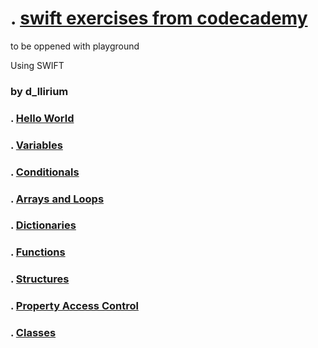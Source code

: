 # . [swift exercises from codecademy](https://www.codecademy.com/learn/paths/build-ios-apps-with-swiftui)

to be oppened with playground

Using SWIFT
### by d_llirium

### . [Hello World](https://github.com/d-llirium/codecademy/tree/main/SwiftExercises.playground/Pages/HelloWorld.xcplaygroundpage)
### . [Variables](https://github.com/d-llirium/codecademy/tree/main/SwiftExercises.playground/Pages/Variables.xcplaygroundpage)
### . [Conditionals](https://github.com/d-llirium/codecademy/tree/main/SwiftExercises.playground/Pages/Conditional.xcplaygroundpage)
### . [Arrays and Loops](https://github.com/d-llirium/codecademy/tree/main/SwiftExercises.playground/Pages/ArraysAndLoops.xcplaygroundpage)
### . [Dictionaries](https://github.com/d-llirium/codecademy/tree/main/SwiftExercises.playground/Pages/Dictionaries.xcplaygroundpage)
### . [Functions](https://github.com/d-llirium/codecademy/tree/main/SwiftExercises.playground/Pages/Functions.xcplaygroundpage)
### . [Structures](https://github.com/d-llirium/codecademy/tree/main/SwiftExercises.playground/Pages/Structures.xcplaygroundpage)
### . [Property Access Control](https://github.com/d-llirium/codecademy/tree/main/SwiftExercises.playground/Pages/PropertiesAndAccessControl.xcplaygroundpage)
### . [Classes](https://github.com/d-llirium/codecademy/tree/main/SwiftExercises.playground/Pages/Classes.xcplaygroundpage)
